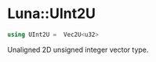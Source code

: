 # Luna::UInt2U

```c++
using UInt2U =  Vec2U<u32>
```

Unaligned 2D unsigned integer vector type. 

